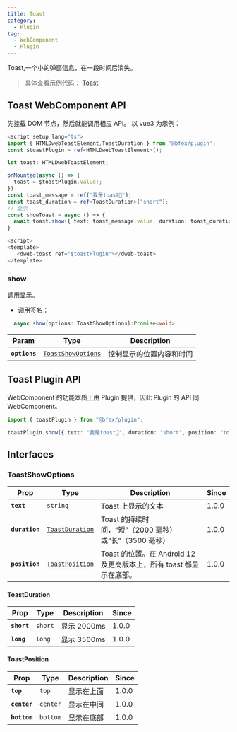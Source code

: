 ```yaml
---
title: Toast
category:
  - Plugin
tag:
  - WebComponent
  - Plugin
---
```


Toast,一个小的弹窗信息，在一段时间后消失。

> 具体查看示例代码： [Toast](https://github.com/BioforestChain/dweb_browser/blob/main/example/vue3/src/pages/Toast.vue)

## Toast WebComponent API

先挂载 DOM 节点，然后就能调用相应 API。
以 vue3 为示例：

```ts
<script setup lang="ts">
import { HTMLDwebToastElement,ToastDuration } from '@bfex/plugin';
const $toastPlugin = ref<HTMLDwebToastElement>();

let toast: HTMLDwebToastElement;

onMounted(async () => {
  toast = $toastPlugin.value!;
})
const toast_message = ref("我是toast🍓");
const toast_duration = ref<ToastDuration>("short");
// 显示
const showToast = async () => {
  await toast.show({ text: toast_message.value, duration: toast_duration.value })
}

<script>
<template>
   <dweb-toast ref="$toastPlugin"></dweb-toast>
</template>
```

### show

调用显示。

- 调用签名：

```ts
  async show(options: ToastShowOptions):Promise<void>
```

| Param         | Type                                                          | Description              |
| ------------- | ------------------------------------------------------------- | ------------------------ |
| **`options`** | <code><a href="#toastshowoptions">ToastShowOptions</a></code> | 控制显示的位置内容和时间 |

## Toast Plugin API

WebComponent 的功能本质上由 Plugin 提供，因此 Plugin 的 API 同 WebComponent。

```ts
import { toastPlugin } from "@bfex/plugin";

toastPlugin.show({ text: "我是toast🍉", duration: "short", position: "top" });
```

## Interfaces

### ToastShowOptions

| Prop           | Type                                                    | Description                                                         | Since |
| -------------- | ------------------------------------------------------- | ------------------------------------------------------------------- | ----- |
| **`text`**     | <code>string</code>                                     | Toast 上显示的文本                                                  | 1.0.0 |
| **`duration`** | <code><a href="#toastduration">ToastDuration</a></code> | Toast 的持续时间，“短”（2000 毫秒）或“长”（3500 毫秒）              | 1.0.0 |
| **`position`** | <code><a href="#toastposition">ToastPosition</a></code> | Toast 的位置。在 Android 12 及更高版本上，所有 toast 都显示在底部。 | 1.0.0 |

#### ToastDuration

| Prop        | Type               | Description | Since |
| ----------- | ------------------ | ----------- | ----- |
| **`short`** | <code>short</code> | 显示 2000ms | 1.0.0 |
| **`long`**  | <code>long</code>  | 显示 3500ms | 1.0.0 |

#### ToastPosition

| Prop         | Type                | Description | Since |
| ------------ | ------------------- | ----------- | ----- |
| **`top`**    | <code>top</code>    | 显示在上面  | 1.0.0 |
| **`center`** | <code>center</code> | 显示在中间  | 1.0.0 |
| **`bottom`** | <code>bottom</code> | 显示在底部  | 1.0.0 |
